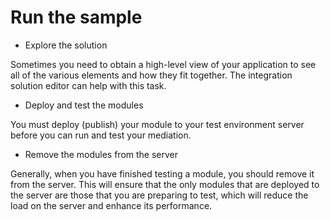 <!-- image -->

# Run the sample

- Explore the solution

Sometimes you need to obtain a high-level view of your application to see all of the various elements and how they fit together. The integration solution editor can help with this task.
- Deploy and test the modules

You must deploy (publish) your module to your test environment server before you can run and test your mediation.
- Remove the modules from the server

Generally, when you have finished testing a module, you should remove it from the server. This will ensure that the only modules that are deployed to the server are those that you are preparing to test, which will reduce the load on the server and enhance its performance.